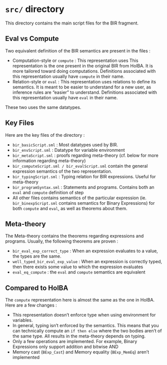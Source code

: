# `src/` directory

This directory contains the main script files for the BIR fragment.

## Eval vs Compute
Two equivalent definition of the BIR semantics are present in the files :
  - Computation-style or `compute` : This representation uses
  This representation is the one present in the original BIR from HolBA.
  It is more tailored toward doing computations.
  Definitions associated with this representation usually have `compute` in their name.
  - Relation-style or `eval` : This representation uses relations to define its semantics. 
  It is meant to be easier to understand for a new user, as inference rules are “easier” to understand. 
  Definitions associated with this representation usually have `eval` in their name.

These two uses the same datatypes.

## Key Files
Here are the key files of the directory :
  - `bir_basicScript.sml` : Most datatypes used by BIR.
  - `bir_envScript.sml` : Datatype for variable environment
  - `bir_metaScript.sml` : proofs regarding meta-theory (cf. below for more information regarding meta-theory)
  - `bir_computeScript.sml / bir_evalScript.sml` contain the general expression semantics of the two representation.
  - `bir_typingScript.sml` : Typing relation for BIR expressions. Useful for meta-theory
  - `bir_programSyntax.sml` : Statements and programs. Contains both an `eval` and `compute` definition of step
  - All other files contains semantics of the particular expression (ie. `bir_binexpScript.sml` contains semantics for Binary Expressions) for both `compute` and `eval`, as well as theorems about them.


## Meta-theory
The Meta-theory contains the theorems regarding expressions and programs.
Usually, the following theorems are proven :
  - `bir_eval_exp_correct_type` : When an expression evaluates to a value, the types are the same.
  - `well_typed_bir_eval_exp_value` : When an expression is correctly typed, then there exists some value to which the expression evaluates
  - `eval_eq_compute` : the `eval` and `compute` semantics are equivalent

## Compared to HolBA
The `compute` representation here is almost the same as the one in HolBA. Here are a few changes :
  - This representation doesn’t enforce type when using environment for variables.
  - In general, typing isn’t enforced by the semantics. This means that you can technically compute an `if then else` where the two bodies aren’t of the same type.
  All results in the meta-theory depends on typing.
  - Only a few operations are implemented. For example, Binary Expressions only support addition and bitwise AND
  - Memory cast (`BExp_Cast`) and Memory equality (`BExp_MemEq`) aren’t implemented
